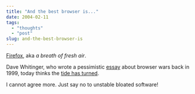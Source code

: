 ```yaml
---
title: "And the best browser is..."
date: 2004-02-11
tags: 
  - "thoughts"
  - "post"
slug: and-the-best-browser-is
---
```


[Firefox](http://www.mozilla.org/products/firefox/), aka _a breath of fresh air_.

Dave Whitinger, who wrote a pessimistic [essay](http://linuxtoday.com/news_story.php3?ltsn=1999-11-05-004-05-NW-SM) about browser wars back in 1999, today thinks the [tide has turned](http://yucca.standardout.com/lxer/story/2094/index.html).

I cannot agree more. Just say no to unstable bloated software!
